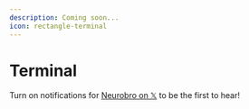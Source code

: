 ```yaml
---
description: Coming soon...
icon: rectangle-terminal
---
```


# Terminal

Turn on notifications for [Neurobro on 𝕏](https://x.com/0xNeurobro) to be the first to hear!
